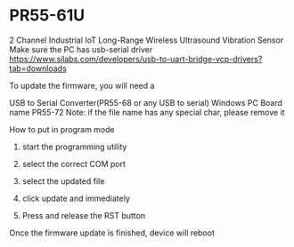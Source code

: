 # PR55-61U
2 Channel Industrial IoT Long-Range Wireless Ultrasound Vibration Sensor
Make sure the PC has usb-serial driver
 https://www.silabs.com/developers/usb-to-uart-bridge-vcp-drivers?tab=downloads

To update the firmware, you will need a

USB to Serial Converter(PR55-68 or any USB to serial) 
Windows PC
Board name PR55-72
Note: if the file name has any special char, please remove it

How to put in program mode

1. start the programming utility

2. select the correct COM port

3. select the updated file

4. click update and immediately

5. Press and release the RST button

Once the firmware update is finished, device will reboot 

